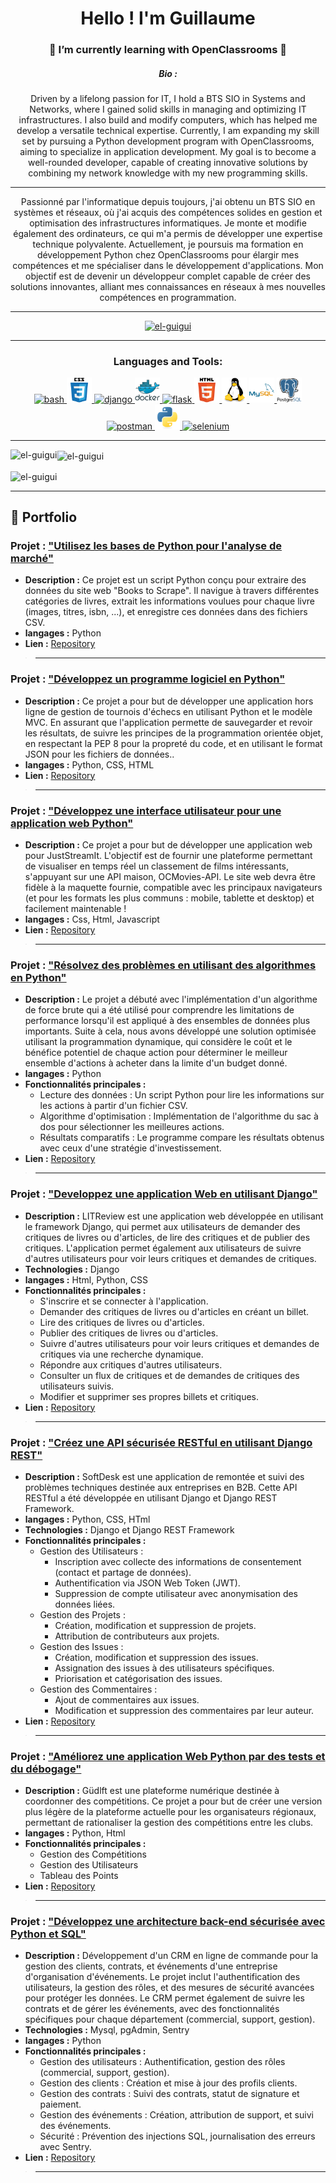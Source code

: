 <h1 align="center">Hello ! I'm Guillaume</h1>
<h3 align="center">🌱 I’m currently learning with OpenClassrooms 🌱</h3>
<h5 align="center">Bio :</h5>
<p align="center"> 
Driven by a lifelong passion for IT, I hold a BTS SIO in Systems and Networks, where I gained solid skills in managing and optimizing IT infrastructures. I also build and modify computers, which has helped me develop a versatile technical expertise. Currently, I am expanding my skill set by pursuing a Python development program with OpenClassrooms, aiming to specialize in application development. My goal is to become a well-rounded developer, capable of creating innovative solutions by combining my network knowledge with my new programming skills. </p>

- - - 

<p align="center"> 
Passionné par l'informatique depuis toujours, j'ai obtenu un BTS SIO en systèmes et réseaux, où j'ai acquis des compétences solides en gestion et optimisation des infrastructures informatiques. Je monte et modifie également des ordinateurs, ce qui m'a permis de développer une expertise technique polyvalente. Actuellement, je poursuis ma formation en développement Python chez OpenClassrooms pour élargir mes compétences et me spécialiser dans le développement d'applications. Mon objectif est de devenir un développeur complet capable de créer des solutions innovantes, alliant mes connaissances en réseaux à mes nouvelles compétences en programmation.
</p>

- - - 

<p align="center"> <a href="https://github.com/ryo-ma/github-profile-trophy"><img src="https://github-profile-trophy.vercel.app/?username=el-guigui" alt="el-guigui" /></a> </p>

- - - 

<p align="left">
</p>

<h3 align="center">Languages and Tools:</h3>
<p align="center"> <a href="https://www.gnu.org/software/bash/" target="_blank" rel="noreferrer"> <img src="https://www.vectorlogo.zone/logos/gnu_bash/gnu_bash-icon.svg" alt="bash" width="40" height="40"/> </a> <a href="https://www.w3schools.com/css/" target="_blank" rel="noreferrer"> <img src="https://raw.githubusercontent.com/devicons/devicon/master/icons/css3/css3-original-wordmark.svg" alt="css3" width="40" height="40"/> </a> <a href="https://www.djangoproject.com/" target="_blank" rel="noreferrer"> <img src="https://cdn.worldvectorlogo.com/logos/django.svg" alt="django" width="40" height="40"/> </a> <a href="https://www.docker.com/" target="_blank" rel="noreferrer"> <img src="https://raw.githubusercontent.com/devicons/devicon/master/icons/docker/docker-original-wordmark.svg" alt="docker" width="40" height="40"/> </a> <a href="https://flask.palletsprojects.com/" target="_blank" rel="noreferrer"> <img src="https://www.vectorlogo.zone/logos/pocoo_flask/pocoo_flask-icon.svg" alt="flask" width="40" height="40"/> </a> <a href="https://www.w3.org/html/" target="_blank" rel="noreferrer"> <img src="https://raw.githubusercontent.com/devicons/devicon/master/icons/html5/html5-original-wordmark.svg" alt="html5" width="40" height="40"/> </a> <a href="https://www.linux.org/" target="_blank" rel="noreferrer"> <img src="https://raw.githubusercontent.com/devicons/devicon/master/icons/linux/linux-original.svg" alt="linux" width="40" height="40"/> </a> <a href="https://www.mysql.com/" target="_blank" rel="noreferrer"> <img src="https://raw.githubusercontent.com/devicons/devicon/master/icons/mysql/mysql-original-wordmark.svg" alt="mysql" width="40" height="40"/> </a> <a href="https://www.postgresql.org" target="_blank" rel="noreferrer"> <img src="https://raw.githubusercontent.com/devicons/devicon/master/icons/postgresql/postgresql-original-wordmark.svg" alt="postgresql" width="40" height="40"/> </a> <a href="https://postman.com" target="_blank" rel="noreferrer"> <img src="https://www.vectorlogo.zone/logos/getpostman/getpostman-icon.svg" alt="postman" width="40" height="40"/> </a> <a href="https://www.python.org" target="_blank" rel="noreferrer"> <img src="https://raw.githubusercontent.com/devicons/devicon/master/icons/python/python-original.svg" alt="python" width="40" height="40"/> </a> <a href="https://www.selenium.dev" target="_blank" rel="noreferrer"> <img src="https://raw.githubusercontent.com/detain/svg-logos/780f25886640cef088af994181646db2f6b1a3f8/svg/selenium-logo.svg" alt="selenium" width="40" height="40"/> </a> </p>

- - - 

<p><img align="left" src="https://github-readme-stats.vercel.app/api/top-langs?username=el-guigui&show_icons=true&locale=en&layout=compact" alt="el-guigui" /></p>

<p><img align="center" src="https://github-readme-stats.vercel.app/api?username=el-guigui&show_icons=true&locale=en" alt="el-guigui" /></p>

<p><img align="center" src="https://github-readme-streak-stats.herokuapp.com/?user=el-guigui&" alt="el-guigui" /></p>



- - - 

## 💼 Portfolio


### Projet : ["Utilisez les bases de Python pour l'analyse de marché"](https://github.com/El-GuiGui/Proj-2---Utilisez-les-bases-de-Python-pour-l-analyse-de-marche)
- **Description :** Ce projet est un script Python conçu pour extraire des données du site web "Books to Scrape". Il navigue à travers différentes catégories de livres, extrait les informations voulues pour chaque livre (images, titres, isbn, ...), et enregistre ces données dans des fichiers CSV.
- **langages :** Python
- **Lien :** [Repository](https://github.com/El-GuiGui/Proj-2---Utilisez-les-bases-de-Python-pour-l-analyse-de-marche)

> * * * 

### Projet : ["Développez un programme logiciel en Python"](https://github.com/El-GuiGui/Proj4--Developpez-un-programme-logiciel-en-Python)
- **Description :** Ce projet a pour but de développer une application hors ligne de gestion de tournois d'échecs en utilisant Python et le modèle MVC. En assurant que l'application permette de sauvegarder et revoir les résultats, de suivre les principes de la programmation orientée objet, en respectant la PEP 8 pour la propreté du code, et en utilisant le format JSON pour les fichiers de données..
- **langages :** Python, CSS, HTML
- **Lien :** [Repository](https://github.com/El-GuiGui/Proj4--Developpez-un-programme-logiciel-en-Python)

> * * * 

### Projet : ["Développez une interface utilisateur pour une application web Python"](https://github.com/El-GuiGui/Proj6--Developpez-une-interface-utilisateur-pour-une-application-web-Python)
- **Description :** Ce projet a pour but de développer une application web pour JustStreamIt. L'objectif est de fournir une plateforme permettant de visualiser en temps réel un classement de films intéressants, s'appuyant sur une API maison, OCMovies-API. Le site web devra être fidèle à la maquette fournie, compatible avec les principaux navigateurs (et pour les formats les plus communs : mobile, tablette et desktop) et facilement maintenable !
- **langages :** Css, Html, Javascript
- **Lien :** [Repository](https://github.com/El-GuiGui/Proj6--Developpez-une-interface-utilisateur-pour-une-application-web-Python)

> * * * 

### Projet : ["Résolvez des problèmes en utilisant des algorithmes en Python"](https://github.com/El-GuiGui/Proj7-Resolvez-des-problemes-en-utilisant-des-algorithmes-en-Python)
- **Description :** Le projet a débuté avec l'implémentation d'un algorithme de force brute qui a été utilisé pour comprendre les limitations de performance lorsqu'il est appliqué à des ensembles de données plus importants. Suite à cela, nous avons développé une solution optimisée utilisant la programmation dynamique, qui considère le coût et le bénéfice potentiel de chaque action pour déterminer le meilleur ensemble d'actions à acheter dans la limite d'un budget donné.
- **langages :** Python
- **Fonctionnalités principales :**
  - Lecture des données : Un script Python pour lire les informations sur les actions à partir d'un fichier CSV.
  - Algorithme d'optimisation : Implémentation de l'algorithme du sac à dos pour sélectionner les meilleures actions.
  - Résultats comparatifs : Le programme compare les résultats obtenus avec ceux d'une stratégie d'investissement.
- **Lien :** [Repository](https://github.com/El-GuiGui/Proj7-Resolvez-des-problemes-en-utilisant-des-algorithmes-en-Python)

> * * * 

### Projet : ["Developpez une application Web en utilisant Django"](https://github.com/El-GuiGui/Proj9-Developpez-une-application-Web-en-utilisant-Django)
- **Description :** LITReview est une application web développée en utilisant le framework Django, qui permet aux utilisateurs de demander des critiques de livres ou d'articles, de lire des critiques et de publier des critiques. L'application permet également aux utilisateurs de suivre d'autres utilisateurs pour voir leurs critiques et demandes de critiques.
- **Technologies :** Django
- **langages :** Html, Python, CSS
- **Fonctionnalités principales :**
  - S'inscrire et se connecter à l'application.
  - Demander des critiques de livres ou d'articles en créant un billet.
  - Lire des critiques de livres ou d'articles.
  - Publier des critiques de livres ou d'articles.
  - Suivre d'autres utilisateurs pour voir leurs critiques et demandes de critiques via une recherche dynamique.
  - Répondre aux critiques d'autres utilisateurs.
  - Consulter un flux de critiques et de demandes de critiques des utilisateurs suivis.
  - Modifier et supprimer ses propres billets et critiques.
- **Lien :** [Repository](https://github.com/El-GuiGui/Proj9-Developpez-une-application-Web-en-utilisant-Django)

> * * * 


### Projet : ["Créez une API sécurisée RESTful en utilisant Django REST"](https://github.com/El-GuiGui/P10-Creez-une-API-securisee-RESTful-en-utilisant-Django-REST)
- **Description :** SoftDesk est une application de remontée et suivi des problèmes techniques destinée aux entreprises en B2B. Cette API RESTful a été développée en utilisant Django et Django REST Framework.
- **langages :** Python, CSS, HTml
- **Technologies :** Django et Django REST Framework 
- **Fonctionnalités principales :**
  - Gestion des Utilisateurs :
    - Inscription avec collecte des informations de consentement (contact et partage de données).
    - Authentification via JSON Web Token (JWT).
    - Suppression de compte utilisateur avec anonymisation des données liées.
  - Gestion des Projets :
    - Création, modification et suppression de projets.
    - Attribution de contributeurs aux projets.
  - Gestion des Issues :
    - Création, modification et suppression des issues.
    - Assignation des issues à des utilisateurs spécifiques.
    - Priorisation et catégorisation des issues.
  - Gestion des Commentaires :
    - Ajout de commentaires aux issues.
    - Modification et suppression des commentaires par leur auteur.
- **Lien :** [Repository](https://github.com/El-GuiGui/P10-Creez-une-API-securisee-RESTful-en-utilisant-Django-REST)


> * * * 


### Projet : ["Améliorez une application Web Python par des tests et du débogage"](https://github.com/El-GuiGui/P11-Ameliorez-une-application-Web-Python-par-des-tests-et-du-debogage-OP)
- **Description :** Güdlft est une plateforme numérique destinée à coordonner des compétitions. Ce projet a pour but de créer une version plus légère de la plateforme actuelle pour les organisateurs régionaux, permettant de rationaliser la gestion des compétitions entre les clubs.
- **langages :** Python, Html
- **Fonctionnalités principales :**
  - Gestion des Compétitions 
  - Gestion des Utilisateurs 
  - Tableau des Points
- **Lien :** [Repository](https://github.com/El-GuiGui/P11-Ameliorez-une-application-Web-Python-par-des-tests-et-du-debogage-OP)


> * * * 

### Projet : ["Développez une architecture back-end sécurisée avec Python et SQL"](https://github.com/El-GuiGui/P12-Developpez-une-architecture-back-end-securisee-avec-Python-et-SQL)
- **Description :** Développement d'un CRM en ligne de commande pour la gestion des clients, contrats, et événements d'une entreprise d'organisation d'événements. Le projet inclut l'authentification des utilisateurs, la gestion des rôles, et des mesures de sécurité avancées pour protéger les données. Le CRM permet également de suivre les contrats et de gérer les événements, avec des fonctionnalités spécifiques pour chaque département (commercial, support, gestion).
- **Technologies :** Mysql, pgAdmin, Sentry
- **langages :** Python
- **Fonctionnalités principales :**
  - Gestion des utilisateurs : Authentification, gestion des rôles (commercial, support, gestion).
  - Gestion des clients : Création et mise à jour des profils clients.
  - Gestion des contrats : Suivi des contrats, statut de signature et paiement.
  - Gestion des événements : Création, attribution de support, et suivi des événements.
  - Sécurité : Prévention des injections SQL, journalisation des erreurs avec Sentry.
- **Lien :** [Repository](https://github.com/El-GuiGui/P12-Developpez-une-architecture-back-end-securisee-avec-Python-et-SQL)

> * * * 


